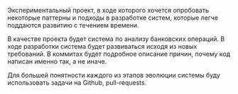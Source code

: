 Экспериментальный проект, в ходе которого хочется опробовать некоторые паттерны и подходы в разработке систем, 
которые легче поддаются развитию с течением времени.

В качестве проекта будет система по анализу банковских операций. В ходе разработки система будет развиваться исходя 
из новых требований. В коммитах будет подробное описание причин, почему код написан именно так, а не иначе.

Для большей понятности каждого из этапов эволюции системы буду использовать задачи на Github, pull-requests.